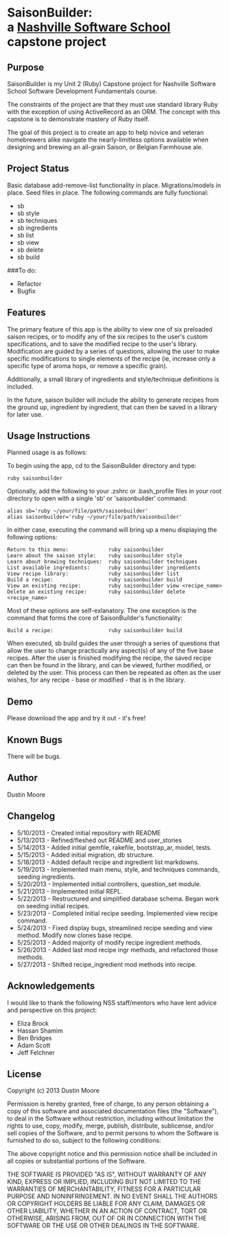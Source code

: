 SaisonBuilder:<br /> a [Nashville Software School](http://www.nashvillesoftwareschool.com) capstone project
================================================


Purpose
-------
SaisonBuilder is my Unit 2 (Ruby) Capstone project for Nashville Software School Software Development Fundamentals course.

The constraints of the project are that they must use standard library Ruby with the exception of using ActiveRecord as an ORM. The concept with this capstone is to demonstrate mastery of Ruby itself.

The goal of this project is to create an app to help novice and veteran homebrewers alike navigate the nearly-limitless options available when designing and brewing an all-grain Saison, or Belgian Farmhouse ale.

Project Status
--------------
Basic database add-remove-list functionality in place.
Migrations/models in place.
Seed files in place.
The following commands are fully functional:

* sb
* sb style
* sb techniques
* sb ingredients
* sb list
* sb view <recipe name>
* sb delete <recipe name>
* sb build

###To do:

+ Refactor
+ Bugfix

Features
--------
The primary feature of this app is the ability to view one of six preloaded saison recipes, or to modify any of the six recipes to the user's custom specifications, and to save the modified recipe to the user's library. Modification are guided by a series of questions, allowing the user to make specific modifications to single elements of the recipe (ie, increase only a specific type of aroma hops, or remove a specific grain).

Additionally, a small library of ingredients and style/technique definitions is included.

In the future, saison builder will include the ability to generate recipes from the ground up, ingredient by ingredient, that can then be saved in a library for later use.

Usage Instructions
------------------
Planned usage is as follows:

To begin using the app, cd to the SaisonBuilder directory and type:

    ruby saisonbuilder

Optionally, add the following to your .zshrc or .bash_profile files in your root directory to open with a single 'sb' or 'saisonbuilder' command:

    alias sb='ruby ~/your/file/path/saisonbuilder'
    alias saisonbuilder='ruby ~/your/file/path/saisonbuilder'

In either case, executing the command will bring up a menu displaying the following options:

    Return to this menu:             ruby saisonbuilder
    Learn about the saison style:    ruby saisonbuilder style
    Learn about brewing techniques:  ruby saisonbuilder techniques
    List available ingredients:      ruby saisonbuilder ingredients
    View recipe library:             ruby saisonbuilder list
    Build a recipe:                  ruby saisonbuilder build
    View an existing recipe:         ruby saisonbuilder view <recipe_name>
    Delete an existing recipe:       ruby saisonbuilder delete <recipe_name>

Most of these options are self-exlanatory. The one exception is the command that forms the core of SaisonBuilder's functionality:

    Build a recipe:                  ruby saisonbuilder build

When executed, sb build guides the user through a series of questions that allow the user to change practically any aspect(s) of any of the five base recipes. After the user is finished modifying the recipe, the saved recipe can then be found in the library, and can be viewed, further modified, or deleted by the user. This process can then be repeated as often as the user wishes, for any recipe - base or modified - that is in the library.

Demo
----
Please download the app and try it out - it's free!

Known Bugs
----------
There will be bugs.

Author
------
Dustin Moore

Changelog
---------

+ 5/10/2013 - Created initial repository with README
+ 5/13/2013 - Refined/fleshed out README and user_stories
+ 5/14/2013 - Added initial gemfile, rakefile, bootstrap_ar, model, tests.
+ 5/15/2013 - Added initial migration, db structure.
+ 5/18/2013 - Added default recipe and ingredient list markdowns.
+ 5/19/2013 - Implemented main menu, style, and techniques commands, seeding ingredients.
+ 5/20/2013 - Implemented initial controllers, question_set module.
+ 5/21/2013 - Implemented initial REPL.
+ 5/22/2013 - Restructured and simplified database schema. Began work on seeding initial recipes.
+ 5/23/2013 - Completed initial recipe seeding. Implemented view recipe command.
+ 5/24/2013 - Fixed display bugs, streamlined recipe seeding and view method. Modify now clones base recipe.
+ 5/25/2013 - Added majority of modify recipe ingredient methods.
+ 5/26/2013 - Added last mod recipe ingr methods, and refactored those methods.
+ 5/27/2013 - Shifted recipe_ingredient mod methods into recipe.

Acknowledgements
----------------

I would like to thank the following NSS staff/mentors who have lent advice and perspective on this project:

+ Eliza Brock
+ Hassan Shamim
+ Ben Bridges
+ Adam Scott
+ Jeff Felchner

License
-------
Copyright (c) 2013 Dustin Moore

Permission is hereby granted, free of charge, to any person obtaining a copy
of this software and associated documentation files (the "Software"), to deal
in the Software without restriction, including without limitation the rights
to use, copy, modify, merge, publish, distribute, sublicense, and/or sell
copies of the Software, and to permit persons to whom the Software is
furnished to do so, subject to the following conditions:

The above copyright notice and this permission notice shall be included in
all copies or substantial portions of the Software.

THE SOFTWARE IS PROVIDED "AS IS", WITHOUT WARRANTY OF ANY KIND, EXPRESS OR
IMPLIED, INCLUDING BUT NOT LIMITED TO THE WARRANTIES OF MERCHANTABILITY,
FITNESS FOR A PARTICULAR PURPOSE AND NONINFRINGEMENT. IN NO EVENT SHALL THE
AUTHORS OR COPYRIGHT HOLDERS BE LIABLE FOR ANY CLAIM, DAMAGES OR OTHER
LIABILITY, WHETHER IN AN ACTION OF CONTRACT, TORT OR OTHERWISE, ARISING FROM,
OUT OF OR IN CONNECTION WITH THE SOFTWARE OR THE USE OR OTHER DEALINGS IN
THE SOFTWARE.
